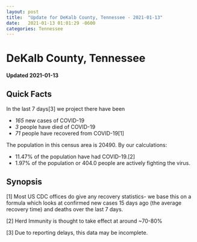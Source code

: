 ```yaml
---
layout: post
title:  "Update for DeKalb County, Tennessee - 2021-01-13"
date:   2021-01-13 01:01:29 -0600
categories: Tennessee
---
```


# DeKalb County, Tennessee
#### Updated 2021-01-13

## Quick Facts

In the last 7 days[3] we project there have been
- *165* new cases of COVID-19
- *3* people have died of COVID-19
- *71* people have recovered from COVID-19[1]

The population in this census area is 20490. By our calculations:
- 11.47% of the population have had COVID-19.[2]
- 1.97% of the population or 404.0 people are actively fighting the virus.

## Synopsis




[1] Most US CDC offices do give any recovery statistics- we base this on a formula which looks at confirmed new cases
15 days ago (the average recovery time) and deaths over the last 7 days.

[2] Herd Immunity is thought to take effect at around ~70-80%

[3] Due to reporting delays, this data may be incomplete.
 
    